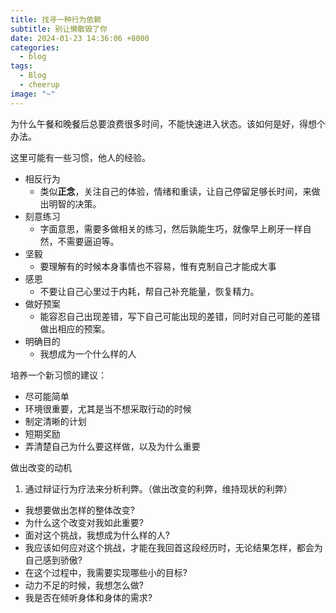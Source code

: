 ```yaml
---
title: 找寻一种行为依赖
subtitle: 别让懒散毁了你
date: 2024-01-23 14:36:06 +8000
categories:
  - blog
tags:
  - Blog
  - cheerup
image: "~"
---
```

为什么午餐和晚餐后总要浪费很多时间，不能快速进入状态。该如何是好，得想个办法。

这里可能有一些习惯，他人的经验。

- 相反行为
	- 类似**正念**，关注自己的体验，情绪和重读，让自己停留足够长时间，来做出明智的决策。
- 刻意练习
	- 字面意思，需要多做相关的练习，然后孰能生巧，就像早上刷牙一样自然，不需要逼迫等。
- 坚毅
	- 要理解有的时候本身事情也不容易，惟有克制自己才能成大事
- 感恩
	- 不要让自己心里过于内耗，帮自己补充能量，恢复精力。
- 做好预案
	- 能容忍自己出现差错，写下自己可能出现的差错，同时对自己可能的差错做出相应的预案。
- 明确目的
	- 我想成为一个什么样的人



培养一个新习惯的建议：
- 尽可能简单
- 环境很重要，尤其是当不想采取行动的时候
- 制定清晰的计划
- 短期奖励
- 弄清楚自己为什么要这样做，以及为什么重要


做出改变的动机
1. 通过辩证行为疗法来分析利弊。（做出改变的利弊，维持现状的利弊）

- 我想要做出怎样的整体改变?
- 为什么这个改变对我如此重要?
- 面对这个挑战，我想成为什么样的人?
- 我应该如何应对这个挑战，才能在我回首这段经历时，无论结果怎样，都会为自己感到骄傲?
- 在这个过程中，我需要实现哪些小的目标?
- 动力不足的时候，我想怎么做?
- 我是否在倾听身体和身体的需求?
